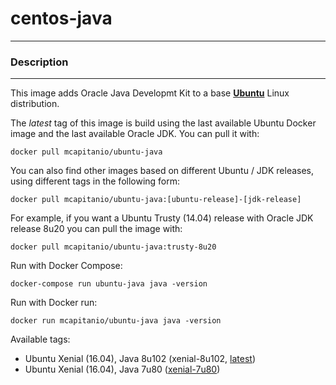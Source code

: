 # **centos-java**
___

### Description
___

This image adds Oracle Java Developmt Kit to a base [**Ubuntu**](https://hub.docker.com/r/_/ubuntu/) Linux distribution.


The *latest* tag of this image is build using the last available Ubuntu Docker image and the last available Oracle JDK.
You can pull it with:

    docker pull mcapitanio/ubuntu-java


You can also find other images based on different Ubuntu / JDK releases, using different tags in the following form:

    docker pull mcapitanio/ubuntu-java:[ubuntu-release]-[jdk-release]


For example, if you want a Ubuntu Trusty (14.04) release with Oracle JDK release 8u20 you can pull the image with:

    docker pull mcapitanio/ubuntu-java:trusty-8u20


Run with Docker Compose:

    docker-compose run ubuntu-java java -version


Run with Docker run:

    docker run mcapitanio/ubuntu-java java -version


Available tags:

- Ubuntu Xenial (16.04), Java 8u102 (xenial-8u102, [latest](https://github.com/mcapitanio/docker-ubuntu-java/blob/latest/Dockerfile))
- Ubuntu Xenial (16.04), Java 7u80 ([xenial-7u80](https://github.com/mcapitanio/docker-ubuntu-java/blob/xenial-7u80/Dockerfile))